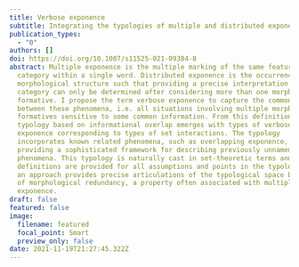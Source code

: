```yaml
---
title: Verbose exponence
subtitle: Integrating the typologies of multiple and distributed exponence
publication_types:
  - "0"
authors: []
doi: https://doi.org/10.1007/s11525-021-09384-8
abstract: Multiple exponence is the multiple marking of the same feature or
  category within a single word. Distributed exponence is the occurrence of
  morphological structure such that providing a precise interpretation of a
  category can only be determined after considering more than one morphological
  formative. I propose the term verbose exponence to capture the common ground
  between these phenomena, i.e. all situations involving multiple morphological
  formatives sensitive to some common information. From this definition, a
  typology based on informational overlap emerges with types of verbose
  exponence corresponding to types of set interactions. The typology
  incorporates known related phenomena, such as overlapping exponence, while
  providing a sophisticated framework for describing previously unnamed
  phenomena. This typology is naturally cast in set-theoretic terms and formal
  definitions are provided for all assumptions and points in the typology. Such
  an approach provides precise articulations of the typological space but also
  of morphological redundancy, a property often associated with multiple
  exponence.
draft: false
featured: false
image:
  filename: featured
  focal_point: Smart
  preview_only: false
date: 2021-11-19T21:27:45.322Z
---
```

